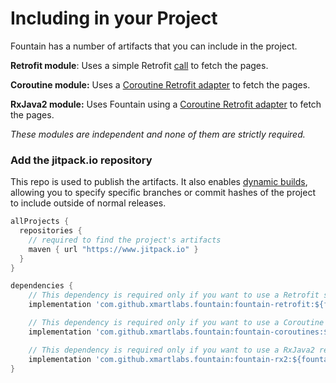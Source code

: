 # Including in your Project

Fountain has a number of artifacts that you can include in the project.

**Retrofit module**: Uses a simple Retrofit [call](https://square.github.io/retrofit/2.x/retrofit/retrofit2/Call.html) to fetch the pages.

**Coroutine module:** Uses a [Coroutine Retrofit adapter](https://github.com/JakeWharton/retrofit2-kotlin-coroutines-adapter) to fetch the pages.

**RxJava2 module:** Uses Fountain using a [Coroutine Retrofit adapter](https://github.com/JakeWharton/retrofit2-kotlin-coroutines-adapter) to fetch the pages.

_These modules are independent and none of them are strictly required._

### Add the jitpack.io repository

This repo is used to publish the artifacts. It also enables [dynamic builds](https://jitpack.io/docs/), allowing you to specify specific branches or commit hashes of the project to include outside of normal releases.

```Groovy
allProjects {
  repositories {
    // required to find the project's artifacts
    maven { url "https://www.jitpack.io" }
  }
}
```

```groovy
dependencies {
    // This dependency is required only if you want to use a Retrofit service without a special adapter. 
    implementation 'com.github.xmartlabs.fountain:fountain-retrofit:${fountain_version}'

    // This dependency is required only if you want to use a Coroutine retrofit adapter.
    implementation 'com.github.xmartlabs.fountain:fountain-coroutines:${fountain_version}'

    // This dependency is required only if you want to use a RxJava2 retrofit adapter.
    implementation 'com.github.xmartlabs.fountain:fountain-rx2:${fountain_version}'
}
```
